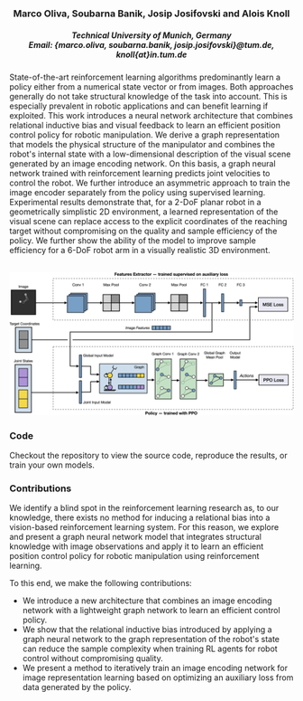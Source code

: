 

<div align="center">
  <h3>Marco Oliva, Soubarna Banik, Josip Josifovski and Alois Knoll</h3>
  
  <h5>Technical University of Munich, Germany<br>
  Email: {marco.oliva, soubarna.banik, josip.josifovski}@tum.de, knoll{at}in.tum.de</h5>
</div>

State-of-the-art reinforcement learning algorithms predominantly learn a policy either from a numerical state vector or from images. Both approaches generally do not take structural knowledge of the task into account. This is especially prevalent in robotic applications and can benefit learning if exploited. This work introduces a neural network architecture that combines relational inductive bias and visual feedback to learn an efficient position control policy for robotic manipulation. We derive a graph representation that models the physical structure of the manipulator and combines the robot's internal state with a low-dimensional description of the visual scene generated by an image encoding network. On this basis, a graph neural network trained with reinforcement learning predicts joint velocities to control the robot. We further introduce an asymmetric approach to train the image encoder separately from the policy using supervised learning. Experimental results demonstrate that, for a 2-DoF planar robot in a geometrically simplistic 2D environment, a learned representation of the visual scene can replace access to the explicit coordinates of the reaching target without compromising on the quality and sample efficiency of the policy. We further show the ability of the model to improve sample efficiency for a 6-DoF robot arm in a visually realistic 3D environment.

<br>
<img src="model_diagram.jpg">
<br>

### Code
Checkout the repository to view the source code, reproduce the results, or train your own models.

### Contributions
We identify a blind spot in the reinforcement learning research as, to our knowledge, there exists no method for inducing a relational bias into a vision-based reinforcement learning system. For this reason, we explore and present a graph neural network model that integrates structural knowledge with image observations and apply it to learn an efficient position control policy for robotic manipulation using reinforcement learning.

To this end, we make the following contributions:
* We introduce a new architecture that combines an image encoding network with a lightweight graph network to learn an efficient control policy.
* We show that the relational inductive bias introduced by applying a graph neural network to the graph representation of the robot's state can reduce the sample complexity when training RL agents for robot control without compromising quality.
* We present a method to iteratively train an image encoding network for image representation learning based on optimizing an auxiliary loss from data generated by the policy.
